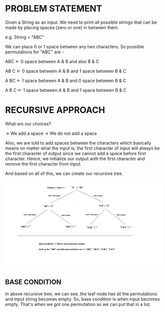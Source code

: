 # PROBLEM STATEMENT

Given a String as an input. We need to print all possible strings that can be made by placing spaces (zero or one) in between them.

e.g. String = "ABC"

We can place 0 or 1 space between any two characters. So possible permutations for "ABC" are - 

ABC <- 0 space between A & B and also B & C

AB C <- 0 space between A & B and 1 space between B & C

A BC <- 1 space between A & B and 0 space between B & C

A B C <- 1 space between A & B and 1 space between B & C


# RECURSIVE APPROACH

What are our choices? 

-> We add a space 
-> We do not add a space

Also, we are told to add spaces between the characters which basically means no matter what the input is, the first character of input will always be the first character of output since we cannot add a space before first character. Hence, we initialize our output with the first character and remove the first character from input.

And based on all of this, we can create our recursive tree.

![](2022-08-22-14-23-52.png)


## BASE CONDITION

In above recursive tree, we can see, the leaf node has all the permutations and input string becomes empty. So, base condition is when input becomes empty. That's when we got one permutation so we can put that in a list.